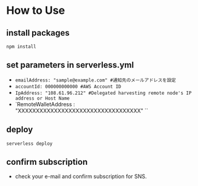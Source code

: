 # How to Use

## install packages
`npm install`

## set parameters in serverless.yml
- `emailAddress: "sample@example.com" #通知先のメールアドレスを設定`
- `accountId: 000000000000 #AWS Account ID`
- `IpAddress: "108.61.96.212" #Delegated harvesting remote node's IP address or Host Name`
- `RemoteWalletAddress : "XXXXXXXXXXXXXXXXXXXXXXXXXXXXXXXXXX" ``

## deploy
`serverless deploy`

## confirm subscription
- check your e-mail and confirm subscription for SNS.
